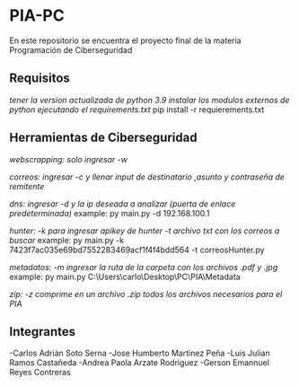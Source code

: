 # PIA-PC
En este repositorio se encuentra el proyecto final de la materia Programación de Ciberseguridad

## Requisitos
_tener la version actualizada de python 3.9_
_instalar los modulos externos de python ejecutando el requirements.txt_
pip install -r requierements.txt


## Herramientas de Ciberseguridad

_webscrapping: solo ingresar -w_

_correos: ingresar -c y llenar input de destinatario ,asunto y contraseña de remitente_

_dns: ingresar -d y la ip deseada a analizar (puerta de enlace predeterminada)_
example: py main.py -d 192.168.100.1

_hunter: -k para ingresar apikey de hunter_
         _-t archivo txt con los correos a buscar_
example: py main.py -k 7423f7ac035e69bd7552283469acf1f4f4bdd564 -t correosHunter.py

_metadatos: -m ingresar la ruta de la carpeta con los archivos .pdf y .jpg_
example: py main.py  C:\Users\carlo\Desktop\PC\PIA\Metadata

_zip: -z comprime en un archivo .zip todos los archivos necesarios para el PIA_

## Integrantes 
-Carlos Adrián Soto Serna
-Jose Humberto Martinez Peña
-Luis Julian Ramos Castañeda
-Andrea Paola Arzate Rodriguez
-Gerson Emannuel Reyes Contreras

